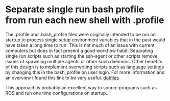 # Separate single run bash profile from run each new shell with .profile

The .profile and .bash_profile files were originally intended to be run
on startup to process single setup environment variables that in the
past would have taken a long time to run. This is not much of an issue
with current computers but does in fact present a good workflow habit.
Separating single run scripts such as starting the ssh-agent or
other scripts remove issues of spawning multiple agents or other such
daemons. Other benefits of this design is to implement
overwriting scripts such as language settings by changing this in the
bash_profile on user login. For more information and an overview i found
this link to be very useful.
[dotfiles](http://mywiki.wooledge.org/DotFiles)

This approach is probably an excellent way to source programs such as ROS and run one time configurations on
startup..

